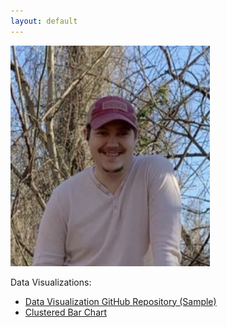 ```yaml
---
layout: default
---
```


![Me](/pics/IMG_8151.jpg) 

Data Visualizations:

- [Data Visualization GitHub Repository (Sample)](https://github.com/danewertz/SampleDataViz)
- [Clustered Bar Chart](/DataVisualizations/index.md)
